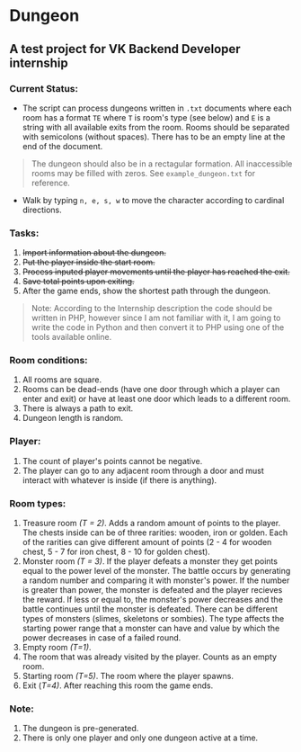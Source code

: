 # Dungeon
## A test project for VK Backend Developer internship
### Current Status:
+ The script can process dungeons written in `.txt` documents where each room has a format `TE` where `T` is room's type (see below)
and `E` is a string with all available exits from the room. Rooms should be separated with semicolons (without spaces).
There has to be an empty line at the end of the document.
>The dungeon should also be in a rectagular formation. All inaccessible rooms may be filled with zeros.
See `example_dungeon.txt` for reference.
+ Walk by typing `n, e, s, w` to move the character according to cardinal directions.
### Tasks:
1. <s>Import information about the dungeon.
2. Put the player inside the start room.
3. Process inputed player movements until the player has reached the exit.
4. Save total points upon exiting.</s>
5. After the game ends, show the shortest path through the dungeon.
>Note: According to the Internship description the code should be written in PHP, however
since I am not familiar with it, I am going to write the code in Python and 
then convert it to PHP using one of the tools available online.
### Room conditions:
1. All rooms are square.
2. Rooms can be dead-ends (have one door through which a player can enter and exit) or have at least one door which leads to a different room.
3. There is always a path to exit.
4. Dungeon length is random.
### Player:
1. The count of player's points cannot be negative.
2. The player can go to any adjacent room through a door and must interact with whatever is inside (if there is anything).
### Room types:
1. Treasure room *(T = 2)*. Adds a random amount of points to the player. The chests inside can be of three rarities: wooden, iron or golden. Each of the rarities can give different amount of points
(2 - 4 for wooden chest, 5 - 7 for iron chest, 8 - 10 for golden chest).
2. Monster room *(T = 3)*. If the player defeats a monster they get points equal to the power level of the monster. The battle occurs by generating a random number and comparing it with monster's
power. If the number is greater than power, the monster is defeated and the player recieves the reward. If less or equal to, the monster's power decreases and the battle continues until
the monster is defeated. There can be different types of monsters (slimes, skeletons or sombies). The type affects the starting power range that a monster can have and value by which the power decreases
in case of a failed round.
3. Empty room *(T=1)*.
4. The room that was already visited by the player. Counts as an empty room.
5. Starting room *(T=5)*. The room where the player spawns.
6. Exit (*T=4)*. After reaching this room the game ends.
### Note:
1. The dungeon is pre-generated.
2. There is only one player and only one dungeon active at a time.
